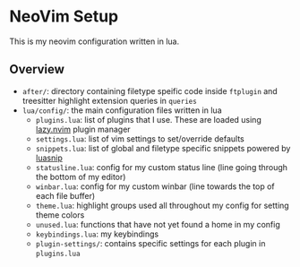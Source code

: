# NeoVim Setup

This is my neovim configuration written in lua.

## Overview

* `after/`: directory containing filetype speific code inside `ftplugin` and treesitter highlight extension queries in `queries`
* `lua/config/`: the main configuration files written in lua
  * `plugins.lua`: list of plugins that I use. These are loaded using [lazy.nvim](https://github.com/folke/lazy.nvim) plugin manager
  * `settings.lua`: list of vim settings to set/override defaults
  * `snippets.lua`: list of global and filetype specific snippets powered by [luasnip](https://github.com/L3MON4D3/LuaSnip)
  * `statusline.lua`: config for my custom status line (line going through the bottom of my editor)
  * `winbar.lua`: config for my custom winbar (line towards the top of each file buffer)
  * `theme.lua`: highlight groups used all throughout my config for setting theme colors
  * `unused.lua`: functions that have not yet found a home in my config
  * `keybindings.lua`: my keybindings
  * `plugin-settings/`: contains specific settings for each plugin in `plugins.lua`

